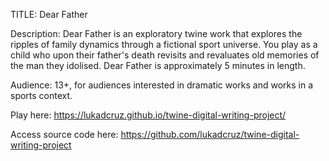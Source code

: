 TITLE: Dear Father

Description: Dear Father is an exploratory twine work that explores the ripples of family dynamics through a fictional sport universe. You play as a child who upon their father's death revisits and revaluates old memories of the man they idolised. Dear Father is approximately 5 minutes in length.

Audience: 13+, for audiences interested in dramatic works and works in a sports context.

Play here: https://lukadcruz.github.io/twine-digital-writing-project/

Access source code here: https://github.com/lukadcruz/twine-digital-writing-project
